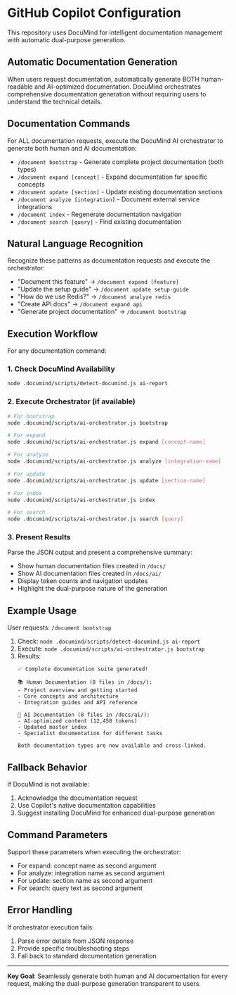 # GitHub Copilot Configuration

This repository uses DocuMind for intelligent documentation management with automatic dual-purpose generation.

## Automatic Documentation Generation

When users request documentation, automatically generate BOTH human-readable and AI-optimized documentation. DocuMind orchestrates comprehensive documentation generation without requiring users to understand the technical details.

## Documentation Commands

For ALL documentation requests, execute the DocuMind AI orchestrator to generate both human and AI documentation:

- `/document bootstrap` - Generate complete project documentation (both types)
- `/document expand [concept]` - Expand documentation for specific concepts
- `/document update [section]` - Update existing documentation sections
- `/document analyze [integration]` - Document external service integrations
- `/document index` - Regenerate documentation navigation
- `/document search [query]` - Find existing documentation

## Natural Language Recognition

Recognize these patterns as documentation requests and execute the orchestrator:
- "Document this feature" → `/document expand [feature]`
- "Update the setup guide" → `/document update setup-guide`
- "How do we use Redis?" → `/document analyze redis`
- "Create API docs" → `/document expand api`
- "Generate project documentation" → `/document bootstrap`

## Execution Workflow

For any documentation command:

### 1. Check DocuMind Availability
```bash
node .documind/scripts/detect-documind.js ai-report
```

### 2. Execute Orchestrator (if available)
```bash
# For bootstrap
node .documind/scripts/ai-orchestrator.js bootstrap

# For expand
node .documind/scripts/ai-orchestrator.js expand [concept-name]

# For analyze
node .documind/scripts/ai-orchestrator.js analyze [integration-name]

# For update
node .documind/scripts/ai-orchestrator.js update [section-name]

# For index
node .documind/scripts/ai-orchestrator.js index

# For search
node .documind/scripts/ai-orchestrator.js search [query]
```

### 3. Present Results
Parse the JSON output and present a comprehensive summary:
- Show human documentation files created in `/docs/`
- Show AI documentation files created in `/docs/ai/`
- Display token counts and navigation updates
- Highlight the dual-purpose nature of the generation

## Example Usage

User requests: `/document bootstrap`

1. Check: `node .documind/scripts/detect-documind.js ai-report`
2. Execute: `node .documind/scripts/ai-orchestrator.js bootstrap`
3. Results:
   ```
   ✅ Complete documentation suite generated!

   📚 Human Documentation (8 files in /docs/):
   - Project overview and getting started
   - Core concepts and architecture
   - Integration guides and API reference

   🤖 AI Documentation (8 files in /docs/ai/):
   - AI-optimized content (12,450 tokens)
   - Updated master index
   - Specialist documentation for different tasks

   Both documentation types are now available and cross-linked.
   ```

## Fallback Behavior

If DocuMind is not available:
1. Acknowledge the documentation request
2. Use Copilot's native documentation capabilities
3. Suggest installing DocuMind for enhanced dual-purpose generation

## Command Parameters

Support these parameters when executing the orchestrator:
- For expand: concept name as second argument
- For analyze: integration name as second argument
- For update: section name as second argument
- For search: query text as second argument

## Error Handling

If orchestrator execution fails:
1. Parse error details from JSON response
2. Provide specific troubleshooting steps
3. Fall back to standard documentation generation

---

**Key Goal**: Seamlessly generate both human and AI documentation for every request, making the dual-purpose generation transparent to users.